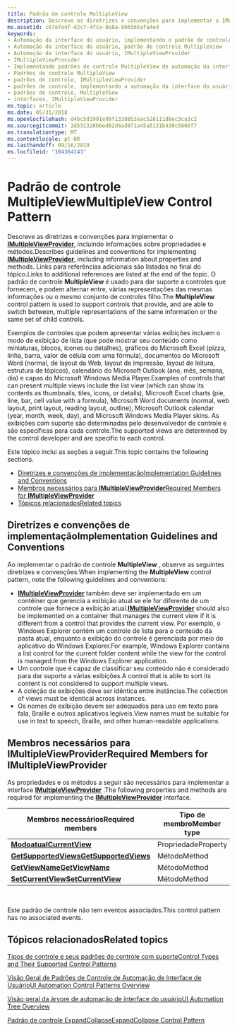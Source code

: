 ```yaml
---
title: Padrão de controle MultipleView
description: Descreve as diretrizes e convenções para implementar o IMultipleViewProvider, incluindo informações sobre propriedades e métodos.
ms.assetid: c67e7e4f-d2c7-4fca-8e8a-9b6565afa4ed
keywords:
- Automação da interface do usuário, implementando o padrão de controle MultipleView
- Automação da interface do usuário, padrão de controle MultipleView
- Automação da interface do usuário, IMultipleViewProvider
- IMultipleViewProvider
- Implementando padrões de controle MultipleView de automação da interface do usuário
- Padrões de controle MultipleView
- padrões de controle, IMultipleViewProvider
- padrões de controle, implementando a automação da interface do usuário MultipleView
- padrões de controle, MultipleView
- interfaces, IMultipleViewProvider
ms.topic: article
ms.date: 05/31/2018
ms.openlocfilehash: d4bc5d1991e99f1338853aac528111d8ec3ca3c2
ms.sourcegitcommit: 2d531328b6ed82d4ad971a45a5131b430c5866f7
ms.translationtype: MT
ms.contentlocale: pt-BR
ms.lasthandoff: 09/16/2019
ms.locfileid: "104364143"
---
```

# <a name="multipleview-control-pattern"></a><span data-ttu-id="c9d10-113">Padrão de controle MultipleView</span><span class="sxs-lookup"><span data-stu-id="c9d10-113">MultipleView Control Pattern</span></span>

<span data-ttu-id="c9d10-114">Descreve as diretrizes e convenções para implementar o [**IMultipleViewProvider**](/windows/desktop/api/UIAutomationCore/nn-uiautomationcore-imultipleviewprovider), incluindo informações sobre propriedades e métodos.</span><span class="sxs-lookup"><span data-stu-id="c9d10-114">Describes guidelines and conventions for implementing [**IMultipleViewProvider**](/windows/desktop/api/UIAutomationCore/nn-uiautomationcore-imultipleviewprovider), including information about properties and methods.</span></span> <span data-ttu-id="c9d10-115">Links para referências adicionais são listados no final do tópico.</span><span class="sxs-lookup"><span data-stu-id="c9d10-115">Links to additional references are listed at the end of the topic.</span></span> <span data-ttu-id="c9d10-116">O padrão de controle **MultipleView** é usado para dar suporte a controles que fornecem, e podem alternar entre, várias representações das mesmas informações ou o mesmo conjunto de controles filho.</span><span class="sxs-lookup"><span data-stu-id="c9d10-116">The **MultipleView** control pattern is used to support controls that provide, and are able to switch between, multiple representations of the same information or the same set of child controls.</span></span>

<span data-ttu-id="c9d10-117">Exemplos de controles que podem apresentar várias exibições incluem o modo de exibição de lista (que pode mostrar seu conteúdo como miniaturas, blocos, ícones ou detalhes), gráficos do Microsoft Excel (pizza, linha, barra, valor de célula com uma fórmula), documentos do Microsoft Word (normal, de layout da Web, layout de impressão, layout de leitura, estrutura de tópicos), calendário do Microsoft Outlook (ano, mês, semana, dia) e capas do Microsoft Windows Media Player.</span><span class="sxs-lookup"><span data-stu-id="c9d10-117">Examples of controls that can present multiple views include the list view (which can show its contents as thumbnails, tiles, icons, or details), Microsoft Excel charts (pie, line, bar, cell value with a formula), Microsoft Word documents (normal, web layout, print layout, reading layout, outline), Microsoft Outlook calendar (year, month, week, day), and Microsoft Windows Media Player skins.</span></span> <span data-ttu-id="c9d10-118">As exibições com suporte são determinadas pelo desenvolvedor de controle e são específicas para cada controle.</span><span class="sxs-lookup"><span data-stu-id="c9d10-118">The supported views are determined by the control developer and are specific to each control.</span></span>

<span data-ttu-id="c9d10-119">Este tópico inclui as seções a seguir.</span><span class="sxs-lookup"><span data-stu-id="c9d10-119">This topic contains the following sections.</span></span>

-   [<span data-ttu-id="c9d10-120">Diretrizes e convenções de implementação</span><span class="sxs-lookup"><span data-stu-id="c9d10-120">Implementation Guidelines and Conventions</span></span>](#implementation-guidelines-and-conventions)
-   [<span data-ttu-id="c9d10-121">Membros necessários para **IMultipleViewProvider**</span><span class="sxs-lookup"><span data-stu-id="c9d10-121">Required Members for **IMultipleViewProvider**</span></span>](#required-members-for-imultipleviewprovider)
-   [<span data-ttu-id="c9d10-122">Tópicos relacionados</span><span class="sxs-lookup"><span data-stu-id="c9d10-122">Related topics</span></span>](#related-topics)

## <a name="implementation-guidelines-and-conventions"></a><span data-ttu-id="c9d10-123">Diretrizes e convenções de implementação</span><span class="sxs-lookup"><span data-stu-id="c9d10-123">Implementation Guidelines and Conventions</span></span>

<span data-ttu-id="c9d10-124">Ao implementar o padrão de controle **MultipleView** , observe as seguintes diretrizes e convenções:</span><span class="sxs-lookup"><span data-stu-id="c9d10-124">When implementing the **MultipleView** control pattern, note the following guidelines and conventions:</span></span>

-   <span data-ttu-id="c9d10-125">[**IMultipleViewProvider**](/windows/desktop/api/UIAutomationCore/nn-uiautomationcore-imultipleviewprovider) também deve ser implementado em um contêiner que gerencia a exibição atual se ele for diferente de um controle que fornece a exibição atual.</span><span class="sxs-lookup"><span data-stu-id="c9d10-125">[**IMultipleViewProvider**](/windows/desktop/api/UIAutomationCore/nn-uiautomationcore-imultipleviewprovider) should also be implemented on a container that manages the current view if it is different from a control that provides the current view.</span></span> <span data-ttu-id="c9d10-126">Por exemplo, o Windows Explorer contém um controle de lista para o conteúdo da pasta atual, enquanto a exibição do controle é gerenciada por meio do aplicativo do Windows Explorer.</span><span class="sxs-lookup"><span data-stu-id="c9d10-126">For example, Windows Explorer contains a list control for the current folder content while the view for the control is managed from the Windows Explorer application.</span></span>
-   <span data-ttu-id="c9d10-127">Um controle que é capaz de classificar seu conteúdo não é considerado para dar suporte a várias exibições.</span><span class="sxs-lookup"><span data-stu-id="c9d10-127">A control that is able to sort its content is not considered to support multiple views.</span></span>
-   <span data-ttu-id="c9d10-128">A coleção de exibições deve ser idêntica entre instâncias.</span><span class="sxs-lookup"><span data-stu-id="c9d10-128">The collection of views must be identical across instances.</span></span>
-   <span data-ttu-id="c9d10-129">Os nomes de exibição devem ser adequados para uso em texto para fala, Braille e outros aplicativos legíveis.</span><span class="sxs-lookup"><span data-stu-id="c9d10-129">View names must be suitable for use in text to speech, Braille, and other human-readable applications.</span></span>

## <a name="required-members-for-imultipleviewprovider"></a><span data-ttu-id="c9d10-130">Membros necessários para **IMultipleViewProvider**</span><span class="sxs-lookup"><span data-stu-id="c9d10-130">Required Members for **IMultipleViewProvider**</span></span>

<span data-ttu-id="c9d10-131">As propriedades e os métodos a seguir são necessários para implementar a interface [**IMultipleViewProvider**](/windows/desktop/api/UIAutomationCore/nn-uiautomationcore-imultipleviewprovider) .</span><span class="sxs-lookup"><span data-stu-id="c9d10-131">The following properties and methods are required for implementing the [**IMultipleViewProvider**](/windows/desktop/api/UIAutomationCore/nn-uiautomationcore-imultipleviewprovider) interface.</span></span>



| <span data-ttu-id="c9d10-132">Membros necessários</span><span class="sxs-lookup"><span data-stu-id="c9d10-132">Required members</span></span>                                                            | <span data-ttu-id="c9d10-133">Tipo de membro</span><span class="sxs-lookup"><span data-stu-id="c9d10-133">Member type</span></span> | <span data-ttu-id="c9d10-134">Observações</span><span class="sxs-lookup"><span data-stu-id="c9d10-134">Notes</span></span> |
|-----------------------------------------------------------------------------|-------------|-------|
| [<span data-ttu-id="c9d10-135">**Modoatual**</span><span class="sxs-lookup"><span data-stu-id="c9d10-135">**CurrentView**</span></span>](/windows/desktop/api/UIAutomationCore/nf-uiautomationcore-imultipleviewprovider-get_currentview)             | <span data-ttu-id="c9d10-136">Propriedade</span><span class="sxs-lookup"><span data-stu-id="c9d10-136">Property</span></span>    | <span data-ttu-id="c9d10-137">Nenhum</span><span class="sxs-lookup"><span data-stu-id="c9d10-137">None</span></span>  |
| [<span data-ttu-id="c9d10-138">**GetSupportedViews**</span><span class="sxs-lookup"><span data-stu-id="c9d10-138">**GetSupportedViews**</span></span>](/windows/desktop/api/UIAutomationCore/nf-uiautomationcore-imultipleviewprovider-getsupportedviews) | <span data-ttu-id="c9d10-139">Método</span><span class="sxs-lookup"><span data-stu-id="c9d10-139">Method</span></span>      | <span data-ttu-id="c9d10-140">Nenhum</span><span class="sxs-lookup"><span data-stu-id="c9d10-140">None</span></span>  |
| [<span data-ttu-id="c9d10-141">**GetViewName**</span><span class="sxs-lookup"><span data-stu-id="c9d10-141">**GetViewName**</span></span>](/windows/desktop/api/UIAutomationCore/nf-uiautomationcore-imultipleviewprovider-getviewname)             | <span data-ttu-id="c9d10-142">Método</span><span class="sxs-lookup"><span data-stu-id="c9d10-142">Method</span></span>      | <span data-ttu-id="c9d10-143">Nenhum</span><span class="sxs-lookup"><span data-stu-id="c9d10-143">None</span></span>  |
| [<span data-ttu-id="c9d10-144">**SetCurrentView**</span><span class="sxs-lookup"><span data-stu-id="c9d10-144">**SetCurrentView**</span></span>](/windows/desktop/api/UIAutomationCore/nf-uiautomationcore-imultipleviewprovider-setcurrentview)       | <span data-ttu-id="c9d10-145">Método</span><span class="sxs-lookup"><span data-stu-id="c9d10-145">Method</span></span>      | <span data-ttu-id="c9d10-146">Nenhum</span><span class="sxs-lookup"><span data-stu-id="c9d10-146">None</span></span>  |



 

<span data-ttu-id="c9d10-147">Este padrão de controle não tem eventos associados.</span><span class="sxs-lookup"><span data-stu-id="c9d10-147">This control pattern has no associated events.</span></span>

## <a name="related-topics"></a><span data-ttu-id="c9d10-148">Tópicos relacionados</span><span class="sxs-lookup"><span data-stu-id="c9d10-148">Related topics</span></span>

<dl> <dt>

[<span data-ttu-id="c9d10-149">Tipos de controle e seus padrões de controle com suporte</span><span class="sxs-lookup"><span data-stu-id="c9d10-149">Control Types and Their Supported Control Patterns</span></span>](uiauto-controlpatternmapping.md)
</dt> <dt>

[<span data-ttu-id="c9d10-150">Visão Geral de Padrões de Controle de Automação de Interface de Usuário</span><span class="sxs-lookup"><span data-stu-id="c9d10-150">UI Automation Control Patterns Overview</span></span>](uiauto-controlpatternsoverview.md)
</dt> <dt>

[<span data-ttu-id="c9d10-151">Visão geral da árvore de automação de interface do usuário</span><span class="sxs-lookup"><span data-stu-id="c9d10-151">UI Automation Tree Overview</span></span>](uiauto-treeoverview.md)
</dt> <dt>

[<span data-ttu-id="c9d10-152">Padrão de controle ExpandCollapse</span><span class="sxs-lookup"><span data-stu-id="c9d10-152">ExpandCollapse Control Pattern</span></span>](uiauto-implementingexpandcollapse.md)
</dt> </dl>

 

 




